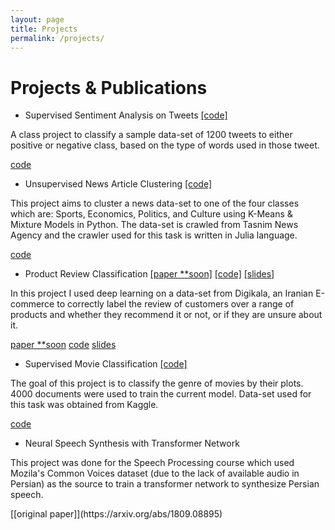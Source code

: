 ```yaml
---
layout: page
title: Projects
permalink: /projects/
---
```


# Projects & Publications
* Supervised Sentiment Analysis on Tweets [[code]](https://github.com/erfan226/Supervised-Sentiment-Analysis-on-Tweets)
<p class="more-desc">A class project to classify a sample data-set of 1200 tweets to either positive or negative class, based on the type of words used in those tweet.</p>
<span class="badge purple"><a href="https://github.com/erfan226/Supervised-Sentiment-Analysis-on-Tweets">code</a></span>

* Unsupervised News Article Clustering [[code]](https://github.com/erfan226/Unsupervised-News-Article-Clustering)  
<p class="more-desc">This project aims to cluster a news data-set to one of the four classes which are: Sports, Economics, Politics, and Culture using K-Means & Mixture Models in Python. The data-set is crawled from Tasnim News Agency and the crawler used for this task is written in Julia language.</p>
<span class="badge purple"><a href="https://github.com/erfan226/Unsupervised-News-Article-Clustering">code</a></span>

* Product Review Classification [[paper **soon]](#) [[code]](https://github.com/erfan226/Product-Review-Classification) [[slides]](https://github.com/erfan226/erfan226.github.io/blob/master/res/Product_Review_Classification_slides.pdf)
<p class="more-desc">In this project I used deep learning on a data-set from Digikala, an Iranian E-commerce to correctly label the review of customers over a range of products and whether they recommend it or not, or if they are unsure about it.</p>
<span class="badge purple"><a href="https://github.com/erfan226/Product-Review-Classification">paper **soon</a></span>
<span class="badge purple"><a href="https://github.com/erfan226/Product-Review-Classification">code</a></span>
<span class="badge orange"><a href="https://github.com/erfan226/erfan226.github.io/blob/master/res/Product_Review_Classification_slides.pdf">slides</a></span>

* Supervised Movie Classification [[code]](https://github.com/erfan226/Supervised-Movie-Classification)  
<p class="more-desc">The goal of this project is to classify the genre of movies by their plots. 4000 documents were used to train the current model. Data-set used for this task was obtained from Kaggle.</p>
<span class="badge purple"><a href="https://github.com/erfan226/Supervised-Movie-Classification">code</a></span>

* Neural Speech Synthesis with Transformer Network      
<p class="more-desc">This project was done for the Speech Processing course which used Mozila's Common Voices dataset (due to the lack of available audio in Persian) as the source to train a transformer network to synthesize Persian speech.</p> [[original paper]](https://arxiv.org/abs/1809.08895)
